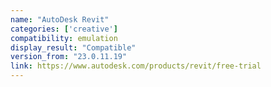 ```yaml
---
name: "AutoDesk Revit"
categories: ['creative']
compatibility: emulation
display_result: "Compatible"
version_from: "23.0.11.19"
link: https://www.autodesk.com/products/revit/free-trial
---
```


